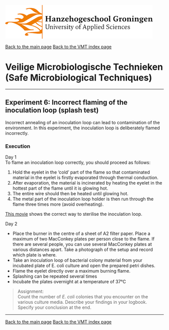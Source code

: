![Hanze](../hanze/hanze.png)

[Back to the main page](../index.md)
[Back to the VMT index page](./00_vmt_index.md)

# Veilige Microbiologische Technieken (Safe Microbiological Techniques)

---

## Experiment 6: Incorrect flaming of the inoculation loop (splash test)

Incorrect annealing of an inoculation loop can lead to contamination of the environment. In this experiment, the inoculation loop is deliberately flamed incorrectly.  

### Execution
Day 1  
To flame an inoculation loop correctly, you should proceed as follows:  
1. Hold the eyelet in the ‘cold’ part of the flame so that contaminated material in the eyelet is firstly evaporated through thermal conduction.
2. After evaporation, the material is incinerated by heating the eyelet in the hottest part of the flame until it is glowing hot.
3. The entire wire should then be heated until glowing hot.
4. The metal part of the inoculation loop holder is then run through the flame three times more (avoid overheating).  

[This movie](https://www.youtube.com/watch?v=LbNkJ6UKNXY) shows the correct way to sterilise the inoculation loop.  


Day 2  
- Place the burner in the centre of a sheet of A2 filter paper. Place a maximum of two MacConkey plates per person close to the flame. If there are several people, you can use several MacConkey plates at various distances apart. Take a photograph of the setup and record which plate is where.  
- Take an inoculation loop of bacterial colony material from your incubated plate of E. coli culture and open the prepared petri dishes.
- Flame the eyelet directly over a maximum burning flame.  
- Splashing can be repeated several times  
- Incubate the plates overnight at a temperature of 37°C  

>Assignment:  
Count the number of *E. coli* colonies that you encounter on the various culture media. Describe your findings in your logbook. Specify your conclusion at the end.

---

[Back to the main page](../index.md)
[Back to the VMT index page](./00_vmt_index.md)

<script type="text/x-mathjax-config">
  MathJax.Hub.Config({
    tex2jax: {
      inlineMath: [ ['$','$'], ["\\(","\\)"] ],
      processEscapes: true
    }
  });
</script>
    
<script type="text/javascript"
        src="https://cdn.mathjax.org/mathjax/latest/MathJax.js?config=TeX-AMS-MML_HTMLorMML">
</script>